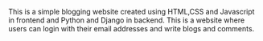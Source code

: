 This is a simple blogging website created using HTML,CSS and Javascript in frontend and Python and Django in backend. This is a website where users can login with their email addresses and write blogs and comments.
